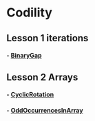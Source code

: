 
# Codility

Lesson 1 iterations
-----------------------------------------
#### - [BinaryGap](https://app.codility.com/demo/results/trainingH33AY2-FRT/)


Lesson 2 Arrays
-----------------------------------------
#### - [CyclicRotation](https://app.codility.com/demo/results/training5FPUBP-YUB/)
#### - [OddOccurrencesInArray](https://app.codility.com/demo/results/trainingP465WK-VW7/)
